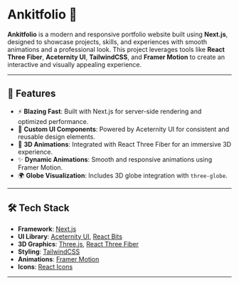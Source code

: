 # Ankitfolio 🌟

**Ankitfolio** is a modern and responsive portfolio website built using **Next.js**, designed to showcase projects, skills, and experiences with smooth animations and a professional look. This project leverages tools like **React Three Fiber**, **Aceternity UI**, **TailwindCSS**, and **Framer Motion** to create an interactive and visually appealing experience.

---

## 🚀 Features

- ⚡ **Blazing Fast**: Built with Next.js for server-side rendering and optimized performance.
- 🎨 **Custom UI Components**: Powered by Aceternity UI for consistent and reusable design elements.
- 🌌 **3D Animations**: Integrated with React Three Fiber for an immersive 3D experience.
- ✨ **Dynamic Animations**: Smooth and responsive animations using Framer Motion.
- 🌍 **Globe Visualization**: Includes 3D globe integration with `three-globe`.

---

## 🛠️ Tech Stack

- **Framework**: [Next.js](https://nextjs.org/)
- **UI Library**: [Aceternity UI](https://ui.aceternity.com/), [React Bits](https://reactbits.dev/)
- **3D Graphics**: [Three.js](https://threejs.org/), [React Three Fiber](https://docs.pmnd.rs/react-three-fiber)
- **Styling**: [TailwindCSS](https://tailwindcss.com/)
- **Animations**: [Framer Motion](https://www.framer.com/motion/)
- **Icons**: [React Icons](https://react-icons.github.io/react-icons/)

---